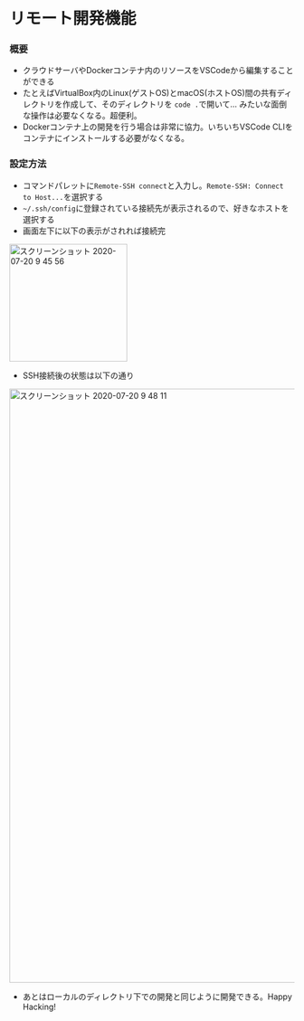 # リモート開発機能
### 概要
- クラウドサーバやDockerコンテナ内のリソースをVSCodeから編集することができる
- たとえばVirtualBox内のLinux(ゲストOS)とmacOS(ホストOS)間の共有ディレクトリを作成して、そのディレクトリを `code .`で開いて... みたいな面倒な操作は必要なくなる。超便利。
- Dockerコンテナ上の開発を行う場合は非常に協力。いちいちVSCode CLIをコンテナにインストールする必要がなくなる。

### 設定方法
- コマンドパレットに`Remote-SSH connect`と入力し。`Remote-SSH: Connect to Host...`を選択する
- `~/.ssh/config`に登録されている接続先が表示されるので、好きなホストを選択する
- 画面左下に以下の表示がされれば接続完

<img width="208" alt="スクリーンショット 2020-07-20 9 45 56" src="https://user-images.githubusercontent.com/6561417/87889831-854f4700-ca6e-11ea-9f20-869a2ab74500.png">

- SSH接続後の状態は以下の通り

<img width="1051" alt="スクリーンショット 2020-07-20 9 48 11" src="https://user-images.githubusercontent.com/6561417/87889833-87190a80-ca6e-11ea-8fe5-bad34f77fdd6.png">

- あとはローカルのディレクトリ下での開発と同じように開発できる。Happy Hacking!